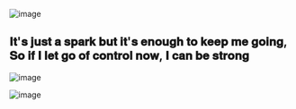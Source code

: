 ![image](https://github.com/user-attachments/assets/37d0cad4-1c47-4658-9bee-18f3fe6679ea)

## 𝐈𝐭'𝐬 𝐣𝐮𝐬𝐭 𝐚 𝐬𝐩𝐚𝐫𝐤 𝐛𝐮𝐭 𝐢𝐭'𝐬 𝐞𝐧𝐨𝐮𝐠𝐡 𝐭𝐨 𝐤𝐞𝐞𝐩 𝐦𝐞 𝐠𝐨𝐢𝐧𝐠, 𝐒𝐨 𝐢𝐟 𝐈 𝐥𝐞𝐭 𝐠𝐨 𝐨𝐟 𝐜𝐨𝐧𝐭𝐫𝐨𝐥 𝐧𝐨𝐰, 𝐈 𝐜𝐚𝐧 𝐛𝐞 𝐬𝐭𝐫𝐨𝐧𝐠

![image](https://github.com/user-attachments/assets/df366d1a-bfba-4f19-968e-d12ef6c25681)

![image](https://github.com/user-attachments/assets/37d0cad4-1c47-4658-9bee-18f3fe6679ea)
